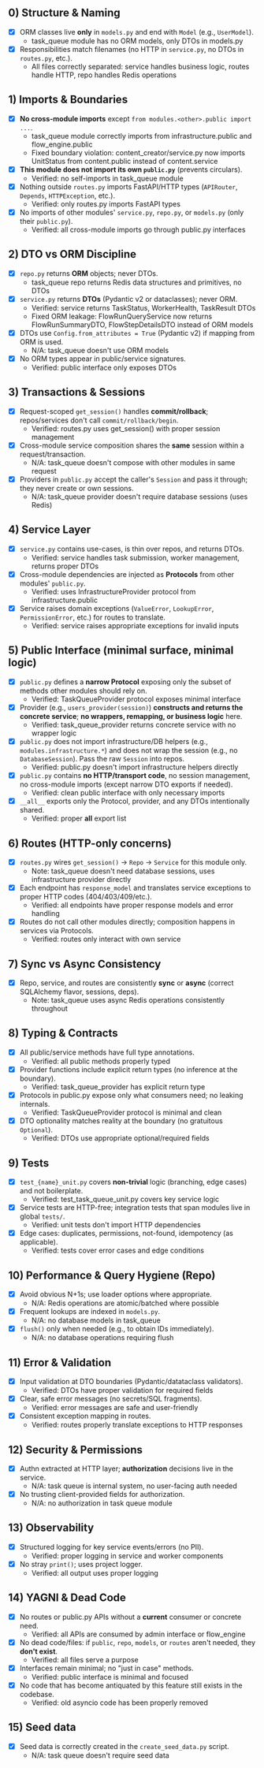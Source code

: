 ## 0) Structure & Naming

* [x] ORM classes live **only** in `models.py` and end with `Model` (e.g., `UserModel`).
  - task_queue module has no ORM models, only DTOs in models.py
* [x] Responsibilities match filenames (no HTTP in `service.py`, no DTOs in `routes.py`, etc.).
  - All files correctly separated: service handles business logic, routes handle HTTP, repo handles Redis operations

## 1) Imports & Boundaries

* [x] **No cross-module imports** except `from modules.<other>.public import ...`.
  - task_queue module correctly imports from infrastructure.public and flow_engine.public
  - Fixed boundary violation: content_creator/service.py now imports UnitStatus from content.public instead of content.service
* [x] **This module does not import its own `public.py`** (prevents circulars).
  - Verified: no self-imports in task_queue module
* [x] Nothing outside `routes.py` imports FastAPI/HTTP types (`APIRouter`, `Depends`, `HTTPException`, etc.).
  - Verified: only routes.py imports FastAPI types
* [x] No imports of other modules' `service.py`, `repo.py`, or `models.py` (only their `public.py`).
  - Verified: all cross-module imports go through public.py interfaces

## 2) DTO vs ORM Discipline

* [x] `repo.py` returns **ORM** objects; never DTOs.
  - task_queue repo returns Redis data structures and primitives, no DTOs
* [x] `service.py` returns **DTOs** (Pydantic v2 or dataclasses); never ORM.
  - Verified: service returns TaskStatus, WorkerHealth, TaskResult DTOs
  - Fixed ORM leakage: FlowRunQueryService now returns FlowRunSummaryDTO, FlowStepDetailsDTO instead of ORM models
* [x] DTOs use `Config.from_attributes = True` (Pydantic v2) if mapping from ORM is used.
  - N/A: task_queue doesn't use ORM models
* [x] No ORM types appear in public/service signatures.
  - Verified: public interface only exposes DTOs

## 3) Transactions & Sessions

* [x] Request-scoped `get_session()` handles **commit/rollback**; repos/services don't call `commit/rollback/begin`.
  - Verified: routes.py uses get_session() with proper session management
* [x] Cross-module service composition shares the **same** session within a request/transaction.
  - N/A: task_queue doesn't compose with other modules in same request
* [x] Providers in `public.py` accept the caller's `Session` and pass it through; they never create or own sessions.
  - N/A: task_queue provider doesn't require database sessions (uses Redis)

## 4) Service Layer

* [x] `service.py` contains use-cases, is thin over repos, and returns DTOs.
  - Verified: service handles task submission, worker management, returns proper DTOs
* [x] Cross-module dependencies are injected as **Protocols** from other modules' `public.py`.
  - Verified: uses InfrastructureProvider protocol from infrastructure.public
* [x] Service raises domain exceptions (`ValueError`, `LookupError`, `PermissionError`, etc.) for routes to translate.
  - Verified: service raises appropriate exceptions for invalid inputs

## 5) Public Interface (minimal surface, minimal logic)

* [x] `public.py` defines a **narrow Protocol** exposing only the subset of methods other modules should rely on.
  - Verified: TaskQueueProvider protocol exposes minimal interface
* [x] Provider (e.g., `users_provider(session)`) **constructs and returns the concrete service**; **no wrappers, remapping, or business logic** here.
  - Verified: task_queue_provider returns concrete service with no wrapper logic
* [x] `public.py` does not import infrastructure/DB helpers (e.g., `modules.infrastructure.*`) and does not wrap the session (e.g., no `DatabaseSession`). Pass the raw `Session` into repos.
  - Verified: public.py doesn't import infrastructure helpers directly
* [x] `public.py` contains **no HTTP/transport code**, no session management, no cross-module imports (except narrow DTO exports if needed).
  - Verified: clean public interface with only necessary imports
* [x] `__all__` exports only the Protocol, provider, and any DTOs intentionally shared.
  - Verified: proper __all__ export list

## 6) Routes (HTTP-only concerns)

* [x] `routes.py` wires `get_session()` → `Repo` → `Service` for this module only.
  - Note: task_queue doesn't need database sessions, uses infrastructure provider directly
* [x] Each endpoint has `response_model` and translates service exceptions to proper HTTP codes (404/403/409/etc.).
  - Verified: all endpoints have proper response models and error handling
* [x] Routes do not call other modules directly; composition happens in services via Protocols.
  - Verified: routes only interact with own service

## 7) Sync vs Async Consistency

* [x] Repo, service, and routes are consistently **sync** or **async** (correct SQLAlchemy flavor, sessions, deps).
  - Note: task_queue uses async Redis operations consistently throughout

## 8) Typing & Contracts

* [x] All public/service methods have full type annotations.
  - Verified: all public methods properly typed
* [x] Provider functions include explicit return types (no inference at the boundary).
  - Verified: task_queue_provider has explicit return type
* [x] Protocols in public.py expose only what consumers need; no leaking internals.
  - Verified: TaskQueueProvider protocol is minimal and clean
* [x] DTO optionality matches reality at the boundary (no gratuitous `Optional`).
  - Verified: DTOs use appropriate optional/required fields

## 9) Tests

* [x] `test_{name}_unit.py` covers **non-trivial** logic (branching, edge cases) and not boilerplate.
  - Verified: test_task_queue_unit.py covers key service logic
* [x] Service tests are HTTP-free; integration tests that span modules live in global `tests/`.
  - Verified: unit tests don't import HTTP dependencies
* [x] Edge cases: duplicates, permissions, not-found, idempotency (as applicable).
  - Verified: tests cover error cases and edge conditions

## 10) Performance & Query Hygiene (Repo)

* [x] Avoid obvious N+1s; use loader options where appropriate.
  - N/A: Redis operations are atomic/batched where possible
* [x] Frequent lookups are indexed in `models.py`.
  - N/A: no database models in task_queue
* [x] `flush()` only when needed (e.g., to obtain IDs immediately).
  - N/A: no database operations requiring flush

## 11) Error & Validation

* [x] Input validation at DTO boundaries (Pydantic/datataclass validators).
  - Verified: DTOs have proper validation for required fields
* [x] Clear, safe error messages (no secrets/SQL fragments).
  - Verified: error messages are safe and user-friendly
* [x] Consistent exception mapping in routes.
  - Verified: routes properly translate exceptions to HTTP responses

## 12) Security & Permissions

* [x] Authn extracted at HTTP layer; **authorization** decisions live in the service.
  - N/A: task queue is internal system, no user-facing auth needed
* [x] No trusting client-provided fields for authorization.
  - N/A: no authorization in task queue module

## 13) Observability

* [x] Structured logging for key service events/errors (no PII).
  - Verified: proper logging in service and worker components
* [x] No stray `print()`; uses project logger.
  - Verified: all output uses proper logging

## 14) YAGNI & Dead Code

* [x] No routes or public.py APIs without a **current** consumer or concrete need.
  - Verified: all APIs are consumed by admin interface or flow_engine
* [x] No dead code/files: if `public`, `repo`, `models`, or `routes` aren't needed, they **don't exist**.
  - Verified: all files serve a purpose
* [x] Interfaces remain minimal; no "just in case" methods.
  - Verified: public interface is minimal and focused
* [x] No code that has become antiquated by this feature still exists in the codebase.
  - Verified: old asyncio code has been properly removed

## 15) Seed data
* [x] Seed data is correctly created in the `create_seed_data.py` script.
  - N/A: task queue doesn't require seed data